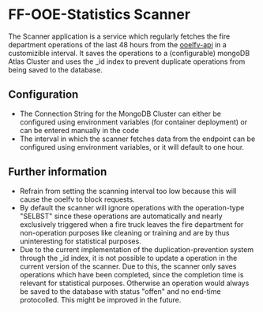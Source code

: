 # FF-OOE-Statistics Scanner
The Scanner application is a service which regularly fetches the fire department operations of the last 48 hours from the [ooelfv-api](https://cf-einsaetze.ooelfv.at/webext2/rss/json_2tage.txt) in a customizible interval. It saves the operations to a (configurable) mongoDB Atlas Cluster and uses the _id index to prevent duplicate operations from being saved to the database.

## Configuration
 - The Connection String for the MongoDB Cluster can either be configured using environment variables (for container deployment) or can be entered manually in the code
 - The interval in which the scanner fetches data from the endpoint can be configured using environment variables, or it will default to one hour.

## Further information
 - Refrain from setting the scanning interval too low because this will cause the ooelfv to block requests.
 - By default the scanner will ignore operations with the operation-type "SELBST" since these operations are automatically and nearly exclusively triggered when a fire truck leaves the fire department for non-operation purposes like cleaning or training and are by thus uninteresting for statistical purposes.
 - Due to the current implementation of the duplication-prevention system through the _id index, it is not possible to update a operation in the current version of the scanner. Due to this, the scanner only saves operations which have been completed, since the completion time is relevant for statistical purposes. Otherwise an operation would always be saved to the database with status "offen" and no end-time protocolled. This might be improved in the future.
